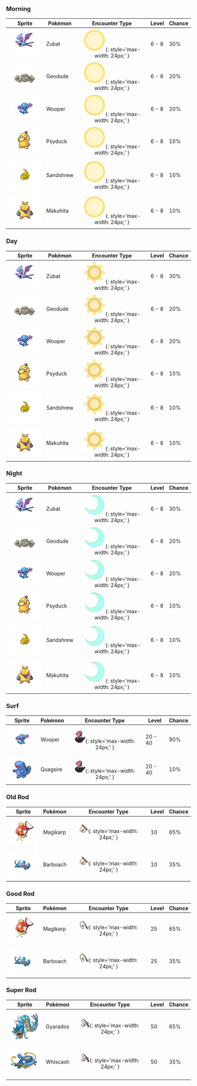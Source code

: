### Morning

| Sprite | Pokémon | Encounter Type | Level | Chance |
|:------:|---------|:--------------:|-------|--------|
| ![Zubat](../../assets/sprites/zubat/front.gif) | Zubat | ![Morning](../../assets/encounter_types/morning.png){: style='max-width: 24px;' } | 6 - 8 | 30% |
| ![Geodude](../../assets/sprites/geodude/front.gif) | Geodude | ![Morning](../../assets/encounter_types/morning.png){: style='max-width: 24px;' } | 6 - 8 | 20% |
| ![Wooper](../../assets/sprites/wooper/front.gif) | Wooper | ![Morning](../../assets/encounter_types/morning.png){: style='max-width: 24px;' } | 6 - 8 | 20% |
| ![Psyduck](../../assets/sprites/psyduck/front.gif) | Psyduck | ![Morning](../../assets/encounter_types/morning.png){: style='max-width: 24px;' } | 6 - 8 | 10% |
| ![Sandshrew](../../assets/sprites/sandshrew/front.gif) | Sandshrew | ![Morning](../../assets/encounter_types/morning.png){: style='max-width: 24px;' } | 6 - 8 | 10% |
| ![Makuhita](../../assets/sprites/makuhita/front.gif) | Makuhita | ![Morning](../../assets/encounter_types/morning.png){: style='max-width: 24px;' } | 6 - 8 | 10% |

### Day

| Sprite | Pokémon | Encounter Type | Level | Chance |
|:------:|---------|:--------------:|-------|--------|
| ![Zubat](../../assets/sprites/zubat/front.gif) | Zubat | ![Day](../../assets/encounter_types/day.png){: style='max-width: 24px;' } | 6 - 8 | 30% |
| ![Geodude](../../assets/sprites/geodude/front.gif) | Geodude | ![Day](../../assets/encounter_types/day.png){: style='max-width: 24px;' } | 6 - 8 | 20% |
| ![Wooper](../../assets/sprites/wooper/front.gif) | Wooper | ![Day](../../assets/encounter_types/day.png){: style='max-width: 24px;' } | 6 - 8 | 20% |
| ![Psyduck](../../assets/sprites/psyduck/front.gif) | Psyduck | ![Day](../../assets/encounter_types/day.png){: style='max-width: 24px;' } | 6 - 8 | 10% |
| ![Sandshrew](../../assets/sprites/sandshrew/front.gif) | Sandshrew | ![Day](../../assets/encounter_types/day.png){: style='max-width: 24px;' } | 6 - 8 | 10% |
| ![Makuhita](../../assets/sprites/makuhita/front.gif) | Makuhita | ![Day](../../assets/encounter_types/day.png){: style='max-width: 24px;' } | 6 - 8 | 10% |

### Night

| Sprite | Pokémon | Encounter Type | Level | Chance |
|:------:|---------|:--------------:|-------|--------|
| ![Zubat](../../assets/sprites/zubat/front.gif) | Zubat | ![Night](../../assets/encounter_types/night.png){: style='max-width: 24px;' } | 6 - 8 | 30% |
| ![Geodude](../../assets/sprites/geodude/front.gif) | Geodude | ![Night](../../assets/encounter_types/night.png){: style='max-width: 24px;' } | 6 - 8 | 20% |
| ![Wooper](../../assets/sprites/wooper/front.gif) | Wooper | ![Night](../../assets/encounter_types/night.png){: style='max-width: 24px;' } | 6 - 8 | 20% |
| ![Psyduck](../../assets/sprites/psyduck/front.gif) | Psyduck | ![Night](../../assets/encounter_types/night.png){: style='max-width: 24px;' } | 6 - 8 | 10% |
| ![Sandshrew](../../assets/sprites/sandshrew/front.gif) | Sandshrew | ![Night](../../assets/encounter_types/night.png){: style='max-width: 24px;' } | 6 - 8 | 10% |
| ![Makuhita](../../assets/sprites/makuhita/front.gif) | Makuhita | ![Night](../../assets/encounter_types/night.png){: style='max-width: 24px;' } | 6 - 8 | 10% |

### Surf

| Sprite | Pokémon | Encounter Type | Level | Chance |
|:------:|---------|:--------------:|-------|--------|
| ![Wooper](../../assets/sprites/wooper/front.gif) | Wooper | ![Surf](../../assets/encounter_types/surf.png){: style='max-width: 24px;' } | 20 - 40 | 90% |
| ![Quagsire](../../assets/sprites/quagsire/front.gif) | Quagsire | ![Surf](../../assets/encounter_types/surf.png){: style='max-width: 24px;' } | 20 - 40 | 10% |

### Old Rod

| Sprite | Pokémon | Encounter Type | Level | Chance |
|:------:|---------|:--------------:|-------|--------|
| ![Magikarp](../../assets/sprites/magikarp/front.gif) | Magikarp | ![Old Rod](../../assets/encounter_types/old_rod.png){: style='max-width: 24px;' } | 10 | 65% |
| ![Barboach](../../assets/sprites/barboach/front.gif) | Barboach | ![Old Rod](../../assets/encounter_types/old_rod.png){: style='max-width: 24px;' } | 10 | 35% |

### Good Rod

| Sprite | Pokémon | Encounter Type | Level | Chance |
|:------:|---------|:--------------:|-------|--------|
| ![Magikarp](../../assets/sprites/magikarp/front.gif) | Magikarp | ![Good Rod](../../assets/encounter_types/good_rod.png){: style='max-width: 24px;' } | 25 | 65% |
| ![Barboach](../../assets/sprites/barboach/front.gif) | Barboach | ![Good Rod](../../assets/encounter_types/good_rod.png){: style='max-width: 24px;' } | 25 | 35% |

### Super Rod

| Sprite | Pokémon | Encounter Type | Level | Chance |
|:------:|---------|:--------------:|-------|--------|
| ![Gyarados](../../assets/sprites/gyarados/front.gif) | Gyarados | ![Super Rod](../../assets/encounter_types/super_rod.png){: style='max-width: 24px;' } | 50 | 65% |
| ![Whiscash](../../assets/sprites/whiscash/front.gif) | Whiscash | ![Super Rod](../../assets/encounter_types/super_rod.png){: style='max-width: 24px;' } | 50 | 35% |


